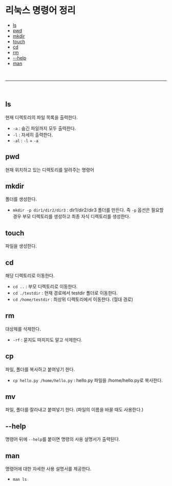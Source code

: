 # 리눅스 명령어 정리

- [ls](#ls)
- [pwd](#pwd)
- [mkdir](#mkdir)
- [touch](#touch)
- [cd](#cd)
- [rm](#rm)
- [--help](#--help)
- [man](#man)

<br>

---

<br>

## ls

현재 디렉토리의 파일 목록을 출력한다.

- `-a` : 숨긴 파일까지 모두 출력한다.
- `-l` : 자세히 출력한다.
- `-al` : `-l` + `-a`

## pwd

현재 위치하고 있는 디렉토리를 알려주는 명령어

## mkdir

폴더를 생성한다.

- `mkdir -p dir1/dir2/dir3` : dir1/dir2/dir3 폴더를 만든다. 즉 `-p` 옵션은 필요할 경우 부모 디렉토리를 생성하고 최종 자식 디렉토리를 생성한다.

## touch

파일을 생성한다.

## cd

해당 디렉토리로 이동한다.

- `cd ..` : 부모 디렉토리로 이동한다.
- `cd ./testdir` : 현재 경로에서 testdir 폴더로 이동한다.
- `cd /home/testdir` : 최상위 디렉토리에서 이동한다. (절대 경로)

## rm

대상체를 삭제한다.

- `-rf` : 묻지도 따지지도 말고 삭제한다.

## cp

파일, 폴더를 복사하고 붙여넣기 한다.

- `cp hello.py /home/hello.py` : hello.py 파일을 /home/hello.py로 복사한다.

## mv

파일, 폴더를 잘라내고 붙여넣기 한다. (파일의 이름을 바꿀 때도 사용한다.)

## --help

명령어 뒤에 `--help`를 붙이면 명령의 사용 설명서가 출력된다.

## man

명령어에 대한 자세한 사용 설명서를 제공한다.

- `man ls`
